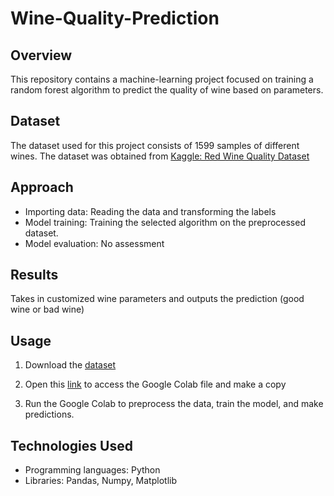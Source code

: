 # Wine-Quality-Prediction

## Overview
This repository contains a machine-learning project focused on training a random forest algorithm to predict the quality of wine based on parameters.

## Dataset
The dataset used for this project consists of 1599 samples of different wines. The dataset was obtained from [Kaggle: Red Wine Quality Dataset](https://www.kaggle.com/datasets/uciml/red-wine-quality-cortez-et-al-2009)

## Approach
- Importing data: Reading the data and transforming the labels
- Model training: Training the selected algorithm on the preprocessed dataset.
- Model evaluation: No assessment

## Results

Takes in customized wine parameters and outputs the prediction (good wine or bad wine)

## Usage
1. Download the [dataset](https://www.kaggle.com/datasets/uciml/red-wine-quality-cortez-et-al-2009)

3. Open this [link](https://colab.research.google.com/drive/103xEESfkA2BpFe3_39rZGTS8_px9HnP9?usp=sharing) to access the Google Colab file and make a copy

4. Run the Google Colab to preprocess the data, train the model, and make predictions.

## Technologies Used
- Programming languages: Python
- Libraries: Pandas, Numpy, Matplotlib
